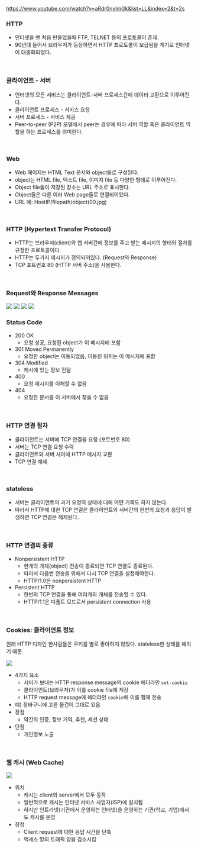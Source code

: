 https://www.youtube.com/watch?v=aRdr0nylmGk&list=LL&index=2&t=2s

### HTTP

- 인터넷을 맨 처음 만들었을때 FTP, TELNET 등의 프로토콜이 존재.
- 90년대 들어서 브라우저가 등장하면서 HTTP 프로토콜이 보급됨을 계기로 인터넷이 대중화되었다.

<br>

### 클라이언트 - 서버

- 인터넷의 모든 서비스는 클라이언트-서버 프로세스간에 데이터 교환으로 이루어진다.
- 클라이언트 프로세스 - 서비스 요청
- 서버 프로세스 - 서비스 제공
- Peer-to-peer (P2P) 모델에서 peer는 경우에 따라 서버 역할 혹은 클라이언트 역할을 하는 프로세스를 의미한다.

<br>

### Web

- Web 페이지는 HTML Text 문서와 object들로 구성된다.
- object는 HTML file, 텍스트 file, 이미지 file 등 다양한 형태로 이루어진다.
- Object file들이 저장된 장소는 URL 주소로 표시한다.
- Object들은 다른 여러 Web page들로 연결되어있다.
- URL 예: HostIP/filepath/object(00.jpg)

<br>

### HTTP (Hypertext Transfer Protocol)

- HTTP는 브라우저(client)와 웹 서버간에 정보를 주고 받는 메시지의 형태와 절차를 규정한 프로토콜이다.
- HTTP는 두가지 메시지가 정의되어있다. (Request와 Response)
- TCP 포트번호 80 (HTTP 서버 주소)을 사용한다.

<br>

### Request와 Response Messages

<image src="resources/01.png">
<image src="resources/02.png">
<image src="resources/03.png">
<image src="resources/04.png">

<br>

### Status Code

- 200 OK
  - 요청 성공, 요청된 object가 이 메시지에 포함
- 301 Moved Permanently
  - 요청한 object는 이동되었음, 이동된 위치는 이 메시지에 포함
- 304 Modified
  - 캐시에 있는 정보 전달
- 400
  - 요청 메시지를 이해할 수 없음
- 404
  - 요청한 문서를 이 서버에서 찾을 수 없음

<br>

### HTTP 연결 절차

- 클라이언트는 서버에 TCP 연결을 요청 (포트번호 80)
- 서버는 TCP 연결 요청 수락
- 클라이언트와 서버 사이에 HTTP 메시지 교환
- TCP 연결 해제

<br>

### stateless

- 서버는 클라이언트의 과거 요청의 상태에 대해 어떤 기록도 하지 않는다.
- 따라서 HTTP에 대한 TCP 연결은 클라이언트와 서버간의 한번의 요청과 응답이 발생하면 TCP 연결은 해제된다.

<br>

### HTTP 연결의 종류

- Nonpersistent HTTP
  - 한개의 개체(object) 전송이 종료되면 TCP 연결도 종료된다.
  - 따라서 다음번 전송을 위해서 다시 TCP 연결을 설정해야한다.
  - HTTP/1.0은 nonpersistent HTTP
- Persistent HTTP
  - 한번의 TCP 연결을 통해 여러개의 개체를 전송할 수 있다.
  - HTTP/1.1은 디폴트 모드로서 persistent connection 사용

<br>

### Cookies: 클라이언트 정보

원래 HTTP 디자인 한사람들은 쿠키를 별로 좋아하지 않았다. stateless한 상태를 해치기 때문.

<image src="resources/05.png">

- 4가지 요소
  - 서버가 보내는 HTTP response message의 cookie 헤더라인 `set-cookie`
  - 클라이언트(브라우저)가 이를 cookie file에 저장
  - HTTP request message에 헤더라인 `cookie`에 이를 함께 전송
- 예) 장바구니에 고른 물건이 그대로 있음
- 장점
  - 약간의 인증, 정보 기억, 추천, 세션 상태
- 단점
  - 개인정보 노출

<br>

### 웹 캐시 (Web Cache)

<image src="resources/06.png">

- 위치
  - 캐시는 client와 server에서 모두 동작
  - 일반적으로 캐시는 인터넷 서비스 사업자(ISP)에 설치됨
  - 하지만 인트라넷(기관에서 운영하는 인터넷)을 운영하는 기관(학교, 기업)에서도 캐시를 운영
- 장점
  - Client request에 대한 응답 시간을 단축
  - 액세스 망의 트래픽 양을 감소시킴

